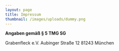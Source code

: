 ```yaml
---
layout: page
title: Impressum
thumbnail: /images/uploads/dummy.png
---
```

**Angaben gemäß § 5 TMG SG**

Grabenfleck e.V.
Aubinger Straße 12
81243 München

